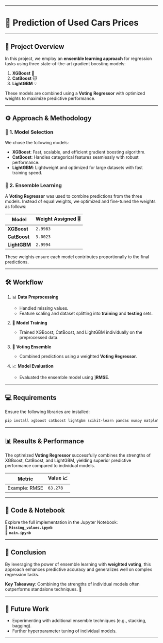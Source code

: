 

---

# 🎯 **Prediction of Used Cars Prices**  

---

## 🚀 **Project Overview**  

In this project, we employ an **ensemble learning approach** for regression tasks using three state-of-the-art gradient boosting models:  
1. **XGBoost** 🌟  
2. **CatBoost** 🐱  
3. **LightGBM** 💡  

These models are combined using a **Voting Regressor** with optimized weights to maximize predictive performance.  

---

## ⚙️ **Approach & Methodology**  

### 🔹 **1. Model Selection**  
We chose the following models:  
- **XGBoost**: Fast, scalable, and efficient gradient boosting algorithm.  
- **CatBoost**: Handles categorical features seamlessly with robust performance.  
- **LightGBM**: Lightweight and optimized for large datasets with fast training speed.  

### 🔹 **2. Ensemble Learning**  
A **Voting Regressor** was used to combine predictions from the three models. Instead of equal weights, we optimized and fine-tuned the weights as follows:  

| Model         | Weight Assigned 🎚️      |  
|---------------|-------------------------|  
| **XGBoost**  | `2.9983`                |  
| **CatBoost** | `3.0023`                |  
| **LightGBM** | `2.9994`                |  

These weights ensure each model contributes proportionally to the final predictions.  

---

## 🛠️ **Workflow**  

1. 📊 **Data Preprocessing**  
   - Handled missing values.  
   - Feature scaling and dataset splitting into **training** and **testing** sets.  

2. 🔧 **Model Training**  
   - Trained XGBoost, CatBoost, and LightGBM individually on the preprocessed data.  

3. 🤝 **Voting Ensemble**  
   - Combined predictions using a weighted **Voting Regressor**.  

4. 📈 **Model Evaluation**  
   - Evaluated the ensemble model using ]**RMSE**.

---

## 💻 **Requirements**  

Ensure the following libraries are installed:  
```bash
pip install xgboost catboost lightgbm scikit-learn pandas numpy matplotlib
```

---

## 📊 **Results & Performance**  

The optimized **Voting Regressor** successfully combines the strengths of XGBoost, CatBoost, and LightGBM, yielding superior predictive performance compared to individual models.  

| **Metric**            | **Value** 📈   |  
|-----------------------|---------------|  
| Example: RMSE         | `63,278`  |

---

## 📝 **Code & Notebook**  

Explore the full implementation in the Jupyter Notebook:  
🔗 **`Missing_values.ipynb`**  
🔗 **`main.ipynb`**  

---

## 🎯 **Conclusion**  

By leveraging the power of ensemble learning with **weighted voting**, this approach enhances predictive accuracy and generalizes well on complex regression tasks.  

**Key Takeaway**: Combining the strengths of individual models often outperforms standalone techniques. 🌟  

---

## 🌟 **Future Work**  

- Experimenting with additional ensemble techniques (e.g., stacking, bagging).  
- Further hyperparameter tuning of individual models.  

---

